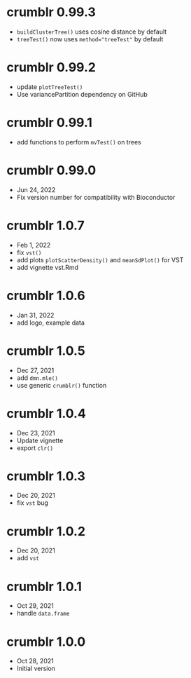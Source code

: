# crumblr 0.99.3
 - `buildClusterTree()` uses cosine distance by default
 - `treeTest()` now uses `method="treeTest"` by default

# crumblr 0.99.2
 - update `plotTreeTest()`
 - Use variancePartition dependency on GitHub

# crumblr 0.99.1
 - add functions to perform `mvTest()` on trees

# crumblr 0.99.0
 - Jun 24, 2022
 - Fix version number for compatibility with Bioconductor

# crumblr 1.0.7
 - Feb 1, 2022
 - fix `vst()`
 - add plots `plotScatterDensity()` and `meanSdPlot()` for VST
 - add vignette vst.Rmd

# crumblr 1.0.6
 - Jan 31, 2022
 - add logo, example data

# crumblr 1.0.5
 - Dec 27, 2021
 - add `dmn.mle()`
 - use generic `crumblr()` function

# crumblr 1.0.4
 - Dec 23, 2021
 - Update vignette
 - export `clr()`

# crumblr 1.0.3
 - Dec 20, 2021
 - fix `vst` bug

# crumblr 1.0.2
 - Dec 20, 2021
 - add `vst`

# crumblr 1.0.1
 - Oct 29, 2021
 - handle `data.frame`

# crumblr 1.0.0
 - Oct 28, 2021
 - Initial version